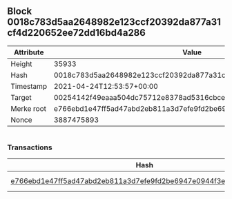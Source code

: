 ## Block 0018c783d5aa2648982e123ccf20392da877a31cf4d220652ee72dd16bd4a286

Attribute | Value
--- | ---
Height | 35933
Hash | 0018c783d5aa2648982e123ccf20392da877a31cf4d220652ee72dd16bd4a286
Timestamp | 2021-04-24T12:53:57+00:00
Target | 00254142f49eaaa504dc75712e8378ad5316cbcead634704b3734b6271167cc4
Merke root | e766ebd1e47ff5ad47abd2eb811a3d7efe9fd2be6947e0944f3e144e06473176
Nonce | 3887475893

```

```

### Transactions

Hash | Amount
--- | ---
[e766ebd1e47ff5ad47abd2eb811a3d7efe9fd2be6947e0944f3e144e06473176](e766ebd1e47ff5ad47abd2eb811a3d7efe9fd2be6947e0944f3e144e06473176.md) | 10.00000000 SKEPTI 
